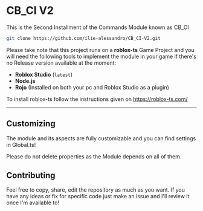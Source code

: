 # CB_CI V2

This is the Second Installment of the Commands Module known as CB_CI

```bash
git clone https://github.com/ilie-alessandro/CB_CI-V2.git
```

Please take note that this project runs on a **roblox-ts** Game Project and you will need the following tools to implement
the module in your game if there's no Release version available at the moment:

- **Roblox Studio** (`latest`)
- **Node.js**
- **Rojo** (Installed on both your pc and Roblox Studio as a plugin)

To install roblox-ts follow the instructions given on https://roblox-ts.com/

---

## Customizing

The module and its aspects are fully customizable and you can find settings in Global.ts!

Please do not delete properties as the Module depends on all of them.

## Contributing

Feel free to copy, share, edit the repository as much as you want. If you have any ideas or fix for specific code just make an issue and I'll review it once I'm available to!


